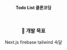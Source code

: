 <div align="center">

<b>Todo List 클론코딩</b> <br />

<br />

### 📌 개발 목표
Next.js firebase tailwind 숙달 <br />

